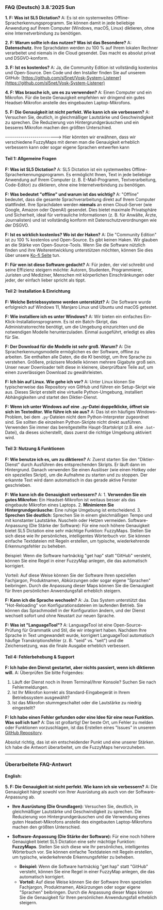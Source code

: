### FAQ (Deutsch) 3.8.'2025 Sun

**1. F: Was ist SL5 Dictation?**
A: Es ist ein systemweites Offline-Spracherkennungsprogramm. Sie können damit in jede beliebige Anwendung auf Ihrem Computer (Windows, macOS, Linux) diktieren, ohne eine Internetverbindung zu benötigen.

**2. F: Warum sollte ich das nutzen? Was ist das Besondere?**
A: **Datenschutz.** Ihre Sprachdaten werden zu 100 % auf Ihrem lokalen Rechner verarbeitet und niemals in die Cloud gesendet. Das macht es absolut privat und DSGVO-konform.

**3. F: Ist es kostenlos?**
A: Ja, die Community Edition ist vollständig kostenlos und Open-Source. Den Code und den Installer finden Sie auf unserem GitHub: [https://github.com/sl5net/Vosk-System-Listener](https://github.com/sl5net/Vosk-System-Listener)

**4. F: Was brauche ich, um es zu verwenden?**
A: Einen Computer und ein Mikrofon. Für die beste Genauigkeit empfehlen wir dringend ein gutes Headset-Mikrofon anstelle des eingebauten Laptop-Mikrofons.

**5. F: Die Genauigkeit ist nicht perfekt. Wie kann ich sie verbessern?**
A: Versuchen Sie, deutlich, in gleichmäßiger Lautstärke und Geschwindigkeit zu sprechen. Die Reduzierung von Hintergrundgeräuschen und ein besseres Mikrofon machen den größten Unterschied.

--------------------------> Hier könnten wir erwähnen, dass wir verschiedene FuzzyMaps mit denen man die Genauigkeit erheblich verbessern kann oder sogar eigene Sprachen entwerfen kann






#### **Teil 1: Allgemeine Fragen**

**F: Was ist SL5 Dictation?**
A: SL5 Dictation ist ein systemweites Offline-Spracherkennungsprogramm. Es ermöglicht Ihnen, Text in jede beliebige Anwendung auf Ihrem Computer (z. B. E-Mail-Programm, Textverarbeitung, Code-Editor) zu diktieren, ohne eine Internetverbindung zu benötigen.

**F: Was bedeutet "offline" und warum ist das wichtig?**
A: "Offline" bedeutet, dass die gesamte Sprachverarbeitung direkt auf Ihrem Computer stattfindet. Ihre Sprachdaten werden **niemals** an einen Cloud-Server (wie Google, Amazon oder OpenAI) gesendet. Dies bietet maximale Privatsphäre und Sicherheit, ideal für vertrauliche Informationen (z. B. für Anwälte, Ärzte, Journalisten) und ist vollständig konform mit Datenschutzverordnungen wie der DSGVO.

**F: Ist es wirklich kostenlos? Wo ist der Haken?**
A: Die "Community Edition" ist zu 100 % kostenlos und Open-Source. Es gibt keinen Haken. Wir glauben an die Stärke von Open-Source-Tools. Wenn Sie die Software nützlich finden und ihre Weiterentwicklung unterstützen möchten, können Sie dies über unsere [Ko-fi Seite](https://ko-fi.com/sl5) tun.

**F: Für wen ist diese Software gedacht?**
A: Für jeden, der viel schreibt und seine Effizienz steigern möchte: Autoren, Studenten, Programmierer, Juristen und Mediziner, Menschen mit körperlichen Einschränkungen oder jeder, der einfach lieber spricht als tippt.

#### **Teil 2: Installation & Einrichtung**

**F: Welche Betriebssysteme werden unterstützt?**
A: Die Software wurde erfolgreich auf Windows 11, Manjaro Linux und Ubuntu und macOS getestet.

**F: Wie installiere ich es unter Windows?**
A: Wir bieten ein einfaches Ein-Klick-Installationsprogramm. Es ist ein Batch-Skript, das Administratorrechte benötigt, um die Umgebung einzurichten und die notwendigen Modelle herunterzuladen. Einmal ausgeführt, erledigt es alles für Sie.

**F: Der Download für die Modelle ist sehr groß. Warum?**
A: Die Spracherkennungsmodelle ermöglichen es der Software, offline zu arbeiten. Sie enthalten alle Daten, die die KI benötigt, um Ihre Sprache zu verstehen. Größere, präzisere Modelle können mehrere Gigabyte groß sein. Unser neuer Downloader teilt diese in kleinere, überprüfbare Teile auf, um einen zuverlässigen Download zu gewährleisten.

**F: Ich bin auf Linux. Wie gehe ich vor?**
A: Unter Linux klonen Sie typischerweise das Repository von GitHub und führen ein Setup-Skript wie aus. Dieses Skript erstellt eine virtuelle Python-Umgebung, installiert Abhängigkeiten und startet den Diktier-Dienst.

**F: Wenn ich unter Windows auf eine `.py`-Datei doppelklicke, öffnet sie sich im Texteditor. Wie führe ich sie aus?**
A: Das ist ein häufiges Windows-Problem, bei dem `.py`-Dateien nicht dem Python-Interpreter zugeordnet sind. Sie sollten die einzelnen Python-Skripte nicht direkt ausführen. Verwenden Sie immer das bereitgestellte Haupt-Startskript (z.B. eine `.bat`-Datei), da dieses sicherstellt, dass zuerst die richtige Umgebung aktiviert wird.

#### **Teil 3: Nutzung & Funktionen**

**F: Wie benutze ich es, um zu diktieren?**
A: Zuerst starten Sie den "Diktier-Dienst" durch Ausführen des entsprechenden Skripts. Er läuft dann im Hintergrund. Danach verwenden Sie einen Auslöser (wie einen Hotkey oder ein spezielles Skript), um die Aufnahme zu starten und zu stoppen. Der erkannte Text wird dann automatisch in das gerade aktive Fenster geschrieben.

**F: Wie kann ich die Genauigkeit verbessern?**
A: 1. **Verwenden Sie ein gutes Mikrofon:** Ein Headset-Mikrofon ist weitaus besser als das eingebaute Mikrofon eines Laptops. 2. **Minimieren Sie Hintergrundgeräusche:** Eine ruhige Umgebung ist entscheidend. 3. **Sprechen Sie deutlich:** Sprechen Sie in einem gleichmäßigen Tempo und mit konstanter Lautstärke. Nuscheln oder Hetzen vermeiden.
Software-Anpassung (Die Stärke der Software): Für eine noch höhere Genauigkeit bietet SL5 Dictation eine sehr mächtige Funktion: FuzzyMaps. Stellen Sie sich diese wie Ihr persönliches, intelligentes Wörterbuch vor. Sie können einfache Textdateien mit Regeln erstellen, um typische, wiederkehrende Erkennungsfehler zu beheben.

Beispiel: Wenn die Software hartnäckig "get hap" statt "GitHub" versteht, können Sie eine Regel in einer FuzzyMap anlegen, die das automatisch korrigiert.

Vorteil: Auf diese Weise können Sie der Software Ihren speziellen Fachjargon, Produktnamen, Abkürzungen oder sogar eigene "Sprachen" beibringen. Durch die Anpassung dieser Maps können Sie die Genauigkeit für Ihren persönlichen Anwendungsfall erheblich steigern.

**F: Kann ich die Sprache wechseln?**
A: Ja. Das System unterstützt das "Hot-Reloading" von Konfigurationsdateien im laufenden Betrieb. Sie können das Sprachmodell in der Konfiguration ändern, und der Dienst wechselt sofort und ohne Neustart zur neuen Sprache.

**F: Was ist "LanguageTool"?**
A: LanguageTool ist eine Open-Source-Prüfung für Grammatik und Stil, die wir integriert haben. Nachdem Ihre Sprache in Text umgewandelt wurde, korrigiert LanguageTool automatisch häufige Transkriptionsfehler (z. B. "seid" vs. "seit") und die Zeichensetzung, was die finale Ausgabe erheblich verbessert.

#### **Teil 4: Fehlerbehebung & Support**

**F: Ich habe den Dienst gestartet, aber nichts passiert, wenn ich diktieren will.**
A: Überprüfen Sie bitte Folgendes:
1. Läuft der Dienst noch in Ihrem Terminal/Ihrer Konsole? Suchen Sie nach Fehlermeldungen.
2. Ist Ihr Mikrofon korrekt als Standard-Eingabegerät in Ihrem Betriebssystem ausgewählt?
3. Ist das Mikrofon stummgeschaltet oder die Lautstärke zu niedrig eingestellt?

**F: Ich habe einen Fehler gefunden oder eine Idee für eine neue Funktion. Was soll ich tun?**
A: Das ist großartig! Der beste Ort, um Fehler zu melden oder Funktionen vorzuschlagen, ist das Erstellen eines "Issues" in unserem [GitHub Repository](https://github.com/sl5net/Vosk-System-Listener).





Absolut richtig, das ist ein entscheidender Punkt und eine unserer Stärken. Ich habe die Antwort überarbeitet, um die FuzzyMaps hervorzuheben.

***

### Überarbeitete FAQ-Antwort

#### **English:**

**5. F: Die Genauigkeit ist nicht perfekt. Wie kann ich sie verbessern?**
A: Die Genauigkeit hängt sowohl von Ihrer Ausrüstung als auch von der Software-Anpassung ab.

*   **Ihre Ausrüstung (Die Grundlagen):** Versuchen Sie, deutlich, in gleichmäßiger Lautstärke und Geschwindigkeit zu sprechen. Die Reduzierung von Hintergrundgeräuschen und die Verwendung eines guten Headset-Mikrofons anstelle des eingebauten Laptop-Mikrofons machen den größten Unterschied.

*   **Software-Anpassung (Die Stärke der Software):** Für eine noch höhere Genauigkeit bietet SL5 Dictation eine sehr mächtige Funktion: **FuzzyMaps**. Stellen Sie sich diese wie Ihr persönliches, intelligentes Wörterbuch vor. Sie können einfache Textdateien mit Regeln erstellen, um typische, wiederkehrende Erkennungsfehler zu beheben.

    *   **Beispiel:** Wenn die Software hartnäckig "get hap" statt "GitHub" versteht, können Sie eine Regel in einer FuzzyMap anlegen, die das automatisch korrigiert.
    *   **Vorteil:** Auf diese Weise können Sie der Software Ihren speziellen Fachjargon, Produktnamen, Abkürzungen oder sogar eigene "Sprachen" beibringen. Durch die Anpassung dieser Maps können Sie die Genauigkeit für Ihren persönlichen Anwendungsfall erheblich steigern.

